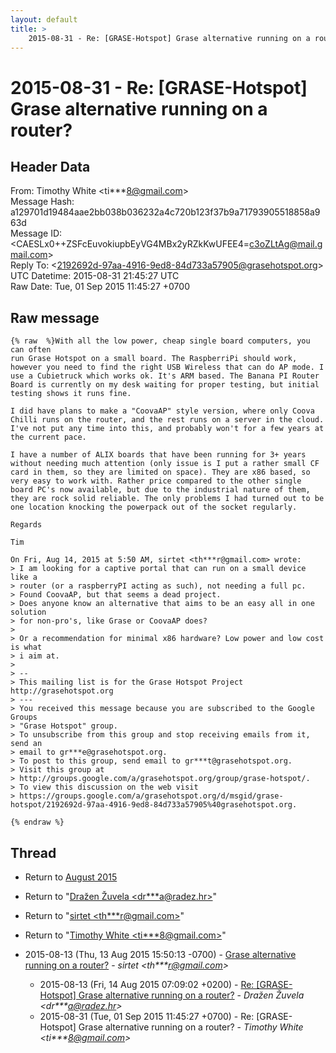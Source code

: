 ```yaml
---
layout: default
title: >
    2015-08-31 - Re: [GRASE-Hotspot] Grase alternative running on a router?
---
```


# 2015-08-31 - Re: [GRASE-Hotspot] Grase alternative running on a router?

## Header Data

From: Timothy White \<ti***8@gmail.com\><br>
Message Hash: a129701d19484aae2bb038b036232a4c720b123f37b9a71793905518858a963d<br>
Message ID: \<CAESLx0++ZSFcEuvokiupbEyVG4MBx2yRZkKwUFEE4=c3oZLtAg@mail.gmail.com\><br>
Reply To: \<2192692d-97aa-4916-9ed8-84d733a57905@grasehotspot.org\><br>
UTC Datetime: 2015-08-31 21:45:27 UTC<br>
Raw Date: Tue, 01 Sep 2015 11:45:27 +0700<br>

## Raw message

```
{% raw  %}With all the low power, cheap single board computers, you can often
run Grase Hotspot on a small board. The RaspberriPi should work,
however you need to find the right USB Wireless that can do AP mode. I
use a Cubietruck which works ok. It's ARM based. The Banana PI Router
Board is currently on my desk waiting for proper testing, but initial
testing shows it runs fine.

I did have plans to make a "CoovaAP" style version, where only Coova
Chilli runs on the router, and the rest runs on a server in the cloud.
I've not put any time into this, and probably won't for a few years at
the current pace.

I have a number of ALIX boards that have been running for 3+ years
without needing much attention (only issue is I put a rather small CF
card in them, so they are limited on space). They are x86 based, so
very easy to work with. Rather price compared to the other single
board PC's now available, but due to the industrial nature of them,
they are rock solid reliable. The only problems I had turned out to be
one location knocking the powerpack out of the socket regularly.

Regards

Tim

On Fri, Aug 14, 2015 at 5:50 AM, sirtet <th***r@gmail.com> wrote:
> I am looking for a captive portal that can run on a small device like a
> router (or a raspberryPI acting as such), not needing a full pc.
> Found CoovaAP, but that seems a dead project.
> Does anyone know an alternative that aims to be an easy all in one solution
> for non-pro's, like Grase or CoovaAP does?
>
> Or a recommendation for minimal x86 hardware? Low power and low cost is what
> i aim at.
>
> --
> This mailing list is for the Grase Hotspot Project http://grasehotspot.org
> ---
> You received this message because you are subscribed to the Google Groups
> "Grase Hotspot" group.
> To unsubscribe from this group and stop receiving emails from it, send an
> email to gr***e@grasehotspot.org.
> To post to this group, send email to gr***t@grasehotspot.org.
> Visit this group at
> http://groups.google.com/a/grasehotspot.org/group/grase-hotspot/.
> To view this discussion on the web visit
> https://groups.google.com/a/grasehotspot.org/d/msgid/grase-hotspot/2192692d-97aa-4916-9ed8-84d733a57905%40grasehotspot.org.

{% endraw %}
```

## Thread

+ Return to [August 2015](/archive/2015/08)

+ Return to "[Dražen Žuvela <dr***a<span>@</span>radez.hr>](/authors/dr___a_at_radez_hr)"
+ Return to "[sirtet <th***r<span>@</span>gmail.com>](/authors/th___r_at_gmail_com)"
+ Return to "[Timothy White <ti***8<span>@</span>gmail.com>](/authors/ti___8_at_gmail_com)"

+ 2015-08-13 (Thu, 13 Aug 2015 15:50:13 -0700) - [Grase alternative running on a router?](/archive/2015/08/c58cebf3b5d371e414e58aac5324bd74bc47d61bbb067f0c107da8a92777c84d) - _sirtet \<th***r@gmail.com\>_
  + 2015-08-13 (Fri, 14 Aug 2015 07:09:02 +0200) - [Re: [GRASE-Hotspot] Grase alternative running on a router?](/archive/2015/08/299824e2a8059a89f44e74e85c457a56a32d0d0a5a293f6dda650f257561505e) - _Dražen Žuvela \<dr***a@radez.hr\>_
  + 2015-08-31 (Tue, 01 Sep 2015 11:45:27 +0700) - Re: [GRASE-Hotspot] Grase alternative running on a router? - _Timothy White \<ti***8@gmail.com\>_

